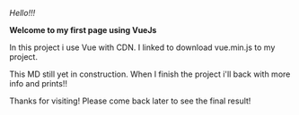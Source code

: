 _Hello!!!_

**Welcome to my first page using VueJs**

In this project i use Vue with CDN. I linked to download vue.min.js to my project.

This MD still yet in construction. When I finish the project i'll back with more info and prints!!

Thanks for visiting! Please come back later to see the final result!
